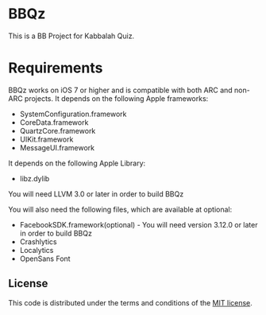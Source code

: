 
# BBQz

This is a BB Project for Kabbalah Quiz. 

# Requirements

BBQz works on iOS 7 or higher and is compatible with both ARC and non-ARC projects. It depends on the following Apple frameworks:

* SystemConfiguration.framework
* CoreData.framework
* QuartzCore.framework
* UIKit.framework
* MessageUI.framework
    
It depends on the following Apple Library:

* libz.dylib
    
You will need LLVM 3.0 or later in order to build BBQz

You will also need the following files, which are available at optional:

* FacebookSDK.framework(optional) - You will need version 3.12.0 or later in order to build BBQz
* Crashlytics
* Localytics
* OpenSans Font


## License

This code is distributed under the terms and conditions of the [MIT license](LICENSE). 




